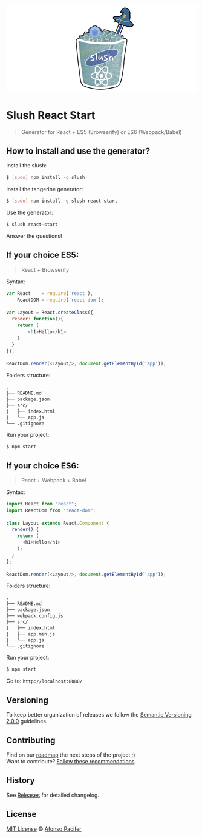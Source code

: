 ![Slush React Start](https://github.com/afonsopacifer/slush-react-start/blob/master/logo.png)

# Slush React Start

> Generator for React + ES5 (Browserify) or ES6 (Webpack/Babel)

## How to install and use the generator?

Install the slush:

```sh
$ [sudo] npm install -g slush
```

Install the tangerine generator:

```sh
$ [sudo] npm install -g slush-react-start
```

Use the generator:

```sh
$ slush react-start
```

Answer the questions!

## If your choice ES5:

> React + Browserify

Syntax:

```js
var React    = require('react'),
    ReactDOM = require('react-dom');

var Layout = React.createClass({
  render: function(){
    return (
        <h1>Hello</h1>
    )
  }
});

ReactDom.render(<Layout/>, document.getElementById('app'));
```

Folders structure:

	.
	├── README.md
	├── package.json
	├── src/
	|   ├── index.html
	|   └── app.js
	└── .gitignore

Run your project:

```sh
$ npm start
```

## If your choice ES6:

> React + Webpack + Babel

Syntax:

```js
import React from "react";
import ReactDom from "react-dom";

class Layout extends React.Component {
  render() {
    return (
      <h1>Hello</h1>
    );
  }
};

ReactDom.render(<Layout/>, document.getElementById('app'));
```

Folders structure:

	.
	├── README.md
	├── package.json
	├── webpack.config.js
	├── src/
	|   ├── index.html
	|   ├── app.min.js
	|   └── app.js
	└── .gitignore

Run your project:

```sh
$ npm start
```

Go to: `http://localhost:8080/`

## Versioning

To keep better organization of releases we follow the [Semantic Versioning 2.0.0](http://semver.org/) guidelines.

## Contributing

Find on our [roadmap](https://github.com/afonsopacifer/slush-react-start/issues/1) the next steps of the project ;)
<br>
Want to contribute? [Follow these recommendations](https://github.com/afonsopacifer/slush-react-start/blob/master/CONTRIBUTING.md).

## History

See [Releases](https://github.com/afonsopacifer/slush-react-start/releases) for detailed changelog.

## License

[MIT License](https://github.com/afonsopacifer/slush-react-start/blob/master/LICENSE.md) © [Afonso Pacifer](http://afonsopacifer.com/)
